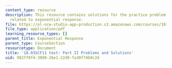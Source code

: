 ```yaml
---
content_type: resource
description: This resource contains solutions for the practice problem statements
  related to exponential response.
file: https://ol-ocw-studio-app-production.s3.amazonaws.com/courses/18-03sc-differential-equations-fall-2011/982ff8f4389826e122d9fa30f74b9c2d_MIT18_03SCF11_ps4_II_s14s.pdf
file_type: application/pdf
learning_resource_types: []
parent_title: Exponential Response
parent_type: CourseSection
resourcetype: Document
title: '18.03SCF11 text: Part II Problems and Solutions'
uid: 982ff8f4-3898-26e1-22d9-fa30f74b9c2d
---
```

